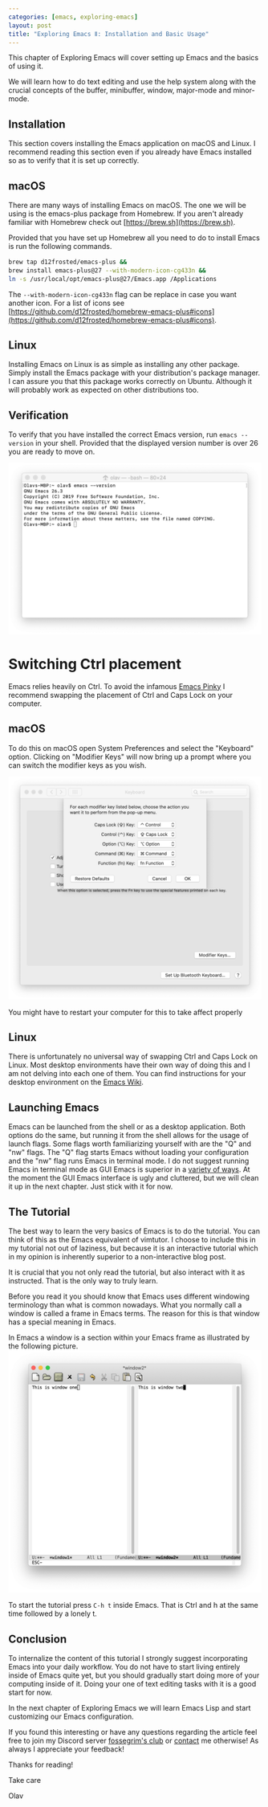 ```yaml
---
categories: [emacs, exploring-emacs]
layout: post
title: "Exploring Emacs Ⅱ: Installation and Basic Usage"
---
```


This chapter of Exploring Emacs will cover setting up Emacs and the basics of using it.

We will learn how to do text editing and use the help system along with the crucial concepts of the buffer, minibuffer, window, major-mode and minor-mode. 

## Installation
This section covers installing the Emacs application on macOS and Linux. I recommend reading this section even if you already have Emacs installed so as to verify that it is set up correctly.

## macOS
There are many ways of installing Emacs on macOS. The one we will be using is the emacs-plus package from Homebrew. If you aren't already familiar with Homebrew check out [https://brew.sh](https://brew.sh).

Provided that you have set up Homebrew all you need to do to install Emacs is run the following commands.

```sh
brew tap d12frosted/emacs-plus &&
brew install emacs-plus@27 --with-modern-icon-cg433n &&
ln -s /usr/local/opt/emacs-plus@27/Emacs.app /Applications
```

The `--with-modern-icon-cg433n` flag can be replace in case you want another icon. For a list of icons see [https://github.com/d12frosted/homebrew-emacs-plus#icons](https://github.com/d12frosted/homebrew-emacs-plus#icons).

## Linux
Installing Emacs on Linux is as simple as installing any other package. Simply install the Emacs package with your distribution's package manager. I can assure you that this package works correctly on Ubuntu. Although it will probably work as expected on other distributions too.

## Verification
To verify that you have installed the correct Emacs version, run `emacs --version` in your shell. Provided that the displayed version number is over 26 you are ready to move on.

![Correct Emacs Version](/assets/images/correct-emacs-version.png)

# Switching Ctrl placement
Emacs relies heavily on Ctrl. To avoid the infamous [Emacs Pinky](https://i.imgur.com/fX58Bw2.png) I recommend swapping the placement of Ctrl and Caps Lock on your computer.

## macOS
To do this on macOS open System Preferences and select the "Keyboard" option. Clicking on "Modifier Keys" will now bring up a prompt where you can switch the modifier keys as you wish.

![Modifier Keys Menu](/assets/images/modifier-keys.png)

You might have to restart your computer for this to take affect properly

## Linux
There is unfortunately no universal way of swapping Ctrl and Caps Lock on Linux. Most desktop environments have their own way of doing this and I am not delving into each one of them. You can find instructions for your desktop environment on the [Emacs Wiki](https://www.emacswiki.org/emacs/MovingTheCtrlKey).

## Launching Emacs
Emacs can be launched from the shell or as a desktop application. Both options do the same, but running it from the shell allows for the usage of launch flags. Some flags worth familiarizing yourself with are the "Q" and "nw" flags. The "Q" flag starts Emacs without loading your configuration and the "nw" flag runs Emacs in terminal mode. I do not suggest running Emacs in terminal mode as GUI Emacs is superior in a [variety of ways](https://blog.aaronbieber.com/2016/12/29/don-t-use-terminal-emacs.html). At the moment the GUI Emacs interface is ugly and cluttered, but we will clean it up in the next chapter. Just stick with it for now.
 
## The Tutorial
The best way to learn the very basics of Emacs is to do the tutorial. You can think of this as the Emacs equivalent of vimtutor. I choose to include this in my tutorial not out of laziness, but because it is an interactive tutorial which in my opinion is inherently superior to a non-interactive blog post.

It is crucial that you not only read the tutorial, but also interact with it as instructed. That is the only way to truly learn.

Before you read it you should know that Emacs uses different windowing terminology than what is common nowadays. What you normally call a window is called a frame in Emacs terms. The reason for this is that window has a special meaning in Emacs.

In Emacs a window is a section within your Emacs frame as illustrated by the following picture.
![Emacs windowing illustration](/assets/images/emacs-windowing-illustration.png)

To start the tutorial press `C-h t` inside Emacs. That is Ctrl and h at the same time followed by a lonely t. 

## Conclusion
To internalize the content of this tutorial I strongly suggest incorporating Emacs into your daily workflow. You do not have to start living entirely inside of Emacs quite yet, but you should gradually start doing more of your computing inside of it. Doing your one of text editing tasks with it is a good start for now.

In the next chapter of Exploring Emacs we will learn Emacs Lisp and start customizing our Emacs configuration.

If you found this interesting or have any questions regarding the article feel free to join my Discord server [fossegrim's club](https://discord.gg/Dzykafx) or [contact](/contact/) me otherwise! As always I appreciate your feedback!

Thanks for reading!

Take care

Olav
